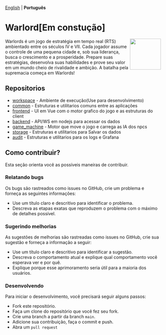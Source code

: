 [English](./README.md) |  __Português__

# Warlord[Em constução]

<img align="right" width="100" height="100" src="https://github.com/warlords2/.github/assets/38070920/b43a92bb-15a8-40d2-8c63-9e4e58ab368a">
Warlords é um jogo de estratégia em tempo real (RTS) ambientado entre os séculos IV e VII. Cada jogador assume o controle de uma pequena cidade e, sob sua liderança, busca o crescimento e a prosperidade.
Prepare suas estratégias, desenvolva suas habilidades e prove seu valor em um mundo cheio de rivalidade e ambição. A batalha pela supremacia começa em Warlords!

## Repositorios

 + [workspace](https://github.com/warlords2/workspace) - Ambiente de execução(Use para desenvolvimento)
 + [common](https://github.com/warlords2/common) - Estruturas e utilitarios comuns entre as aplicações
 + [frontend](https://github.com/warlords2/frontend) - UI em Vue com o motor grafico do jogo e as estruturas do client
 + [backend](https://github.com/warlords2/backend) - API/WS em nodejs para acessar os dados
 + [game_machine](https://github.com/warlords2/game_machine) - Motor que move o jogo e carrega as IA dos npcs
 + [storage](https://github.com/warlords2/storage) - Estruturas e utilitarios para Salvar os dados
 + [audit](https://github.com/warlords2/audit) - Estruturas e utilitarios para os logs e Grafana

## Como contribuir?

Esta seção orienta você as possíveis maneiras de contribuir.

### Relatando bugs

Os bugs são rastreados como issues no GitHub, crie um problema e
forneça as seguintes informações:

- Use um título claro e descritivo para identificar o problema.
- Descreva as etapas exatas que reproduzem o problema com o máximo de detalhes possível.


### Sugerindo melhorias

As sugestões de melhorias são rastreadas como issues no
GitHub, crie sua sugestão e forneça a informação a seguir:

- Use um título claro e descritivo para identificar a sugestão.
- Descreva o comportamento atual e explique qual comportamento você esperava ver e por quê.
- Explique porque esse aprimoramento seria útil para a maioria dos usuários.

### Desenvolvendo

Para iniciar o desenvolvimento, você precisará seguir alguns passos:

- Fork este repositório.
- Faça um clone do repositório que você fez seu fork.
- Crie uma branch a partir da branch `main`.
- Adicione sua contribuição, faça o commit e push.
- Abra um ``pull request``
